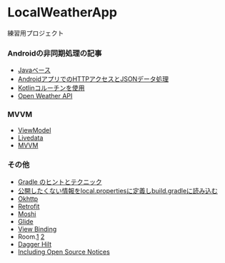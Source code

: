 # LocalWeatherApp
練習用プロジェクト

### Androidの非同期処理の記事
- [Javaベース](https://codezine.jp/article/detail/13199)
- [AndroidアプリでのHTTPアクセスとJSONデータ処理](https://codezine.jp/article/detail/13233)
- [Kotlinコルーチンを使用](https://codezine.jp/article/detail/13407)
- [Open Weather API](https://openweathermap.org/api)

### MVVM
- [ViewModel](https://developer.android.com/topic/libraries/architecture/viewmodel?hl=ja)
- [Livedata](https://developer.android.com/topic/libraries/architecture/livedata?hl=ja)
- [MVVM](https://qiita.com/sdkei/items/a48ae24536562ed000b3)

### その他
- [Gradle のヒントとテクニック](https://developer.android.com/studio/build/gradle-tips?hl=ja)
- [公開したくない情報をlocal.propertiesに定義しbuild.gradleに読み込む](https://qiita.com/kuwapp/items/dc6e42692e72037c9336)
- [Okhttp](https://square.github.io/okhttp)
- [Retrofit](https://square.github.io/retrofit/)
- [Moshi](https://github.com/square/moshi)
- [Glide](https://github.com/bumptech/glide)
- [View Binding](https://developer.android.com/topic/libraries/view-binding)
- Room.[1](https://developer.android.com/training/data-storage/room?hl=ja) [2](https://developer.android.com/training/data-storage/room/async-queries?hl=ja)
- [Dagger Hilt](https://developer.android.com/training/dependency-injection/hilt-android)
- [Including Open Source Notices](https://developers.google.com/android/guides/opensource)